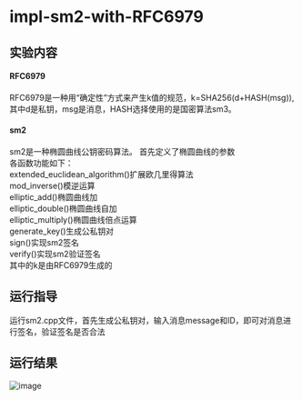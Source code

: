 # impl-sm2-with-RFC6979
## 实验内容
#### RFC6979
RFC6979是一种用“确定性”方式来产生k值的规范，k=SHA256(d+HASH(msg)),其中d是私钥，msg是消息，HASH选择使用的是国密算法sm3。
#### sm2
sm2是一种椭圆曲线公钥密码算法。
首先定义了椭圆曲线的参数<br>
各函数功能如下：<br>
extended_euclidean_algorithm()扩展欧几里得算法<br>
mod_inverse()模逆运算<br>
elliptic_add()椭圆曲线加<br>
elliptic_double()椭圆曲线自加<br>
elliptic_multiply()椭圆曲线倍点运算<br>
generate_key()生成公私钥对<br>
sign()实现sm2签名<br>
verify()实现sm2验证签名<br>
其中的k是由RFC6979生成的
## 运行指导
运行sm2.cpp文件，首先生成公私钥对，输入消息message和ID，即可对消息进行签名，验证签名是否合法
## 运行结果
![image](https://user-images.githubusercontent.com/104118101/181593224-3603849d-7946-4161-90b5-375711cc806d.png)

